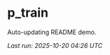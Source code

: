 # p_train

Auto-updating README demo.

<!--START_SECTION:status-->
_Last run: 2025-10-20 04:26 UTC_
<!--END_SECTION:status-->































































































































































































































































































































































































































































































































































































































































































































































































































































































































































































































































































































































































































































































































































































































